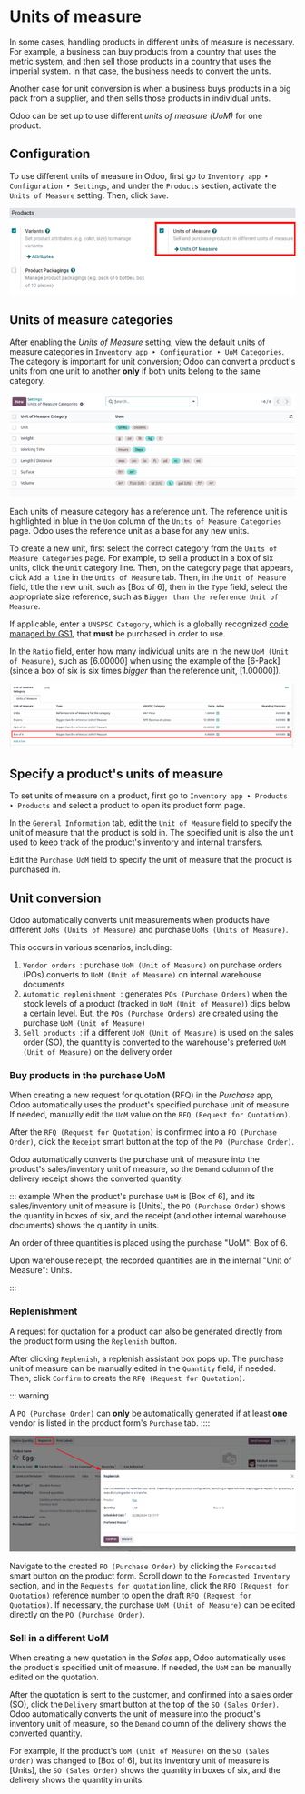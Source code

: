 # Units of measure

In some cases, handling products in different units of measure is
necessary. For example, a business can buy products from a country that
uses the metric system, and then sell those products in a country that
uses the imperial system. In that case, the business needs to convert
the units.

Another case for unit conversion is when a business buys products in a
big pack from a supplier, and then sells those products in individual
units.

Odoo can be set up to use different *units of measure (UoM)* for one
product.

## Configuration

To use different units of measure in Odoo, first go to
`Inventory app ‣
Configuration ‣ Settings`, and
under the `Products` section,
activate the `Units of Measure`
setting. Then, click `Save`.

![Enable Units of Measure in the Inventory settings.](uom/uom-enable-setting.png)

## Units of measure categories

After enabling the *Units of Measure* setting, view the default units of
measure categories in
`Inventory app ‣ Configuration ‣ UoM Categories`. The category is important for unit conversion;
Odoo can convert a product\'s units from one unit to another **only** if
both units belong to the same category.

![Set units of measure categories.](uom/category.png)

Each units of measure category has a reference unit. The reference unit
is highlighted in blue in the `Uom`
column of the `Units of Measure Categories` page. Odoo uses the reference unit as a base for any
new units.

To create a new unit, first select the correct category from the
`Units of Measure
Categories` page. For example, to
sell a product in a box of six units, click the `Unit` category line. Then, on the category page that appears,
click `Add a line` in the
`Units of Measure` tab. Then, in the
`Unit of Measure` field, title the
new unit, such as [Box of 6], then in the
`Type` field, select the appropriate
size reference, such as
`Bigger than the reference Unit of Measure`.

If applicable, enter a `UNSPSC Category`, which is a globally recognized [code managed by
GS1](https://www.unspsc.org/), that **must** be purchased in order to
use.

In the `Ratio` field, enter how many
individual units are in the new
`UoM (Unit of Measure)`, such as
[6.00000] when using the example of the [6-Pack]
(since a box of six is six times *bigger* than the reference unit,
[1.00000]).

![Convert products from one unit to another as long as they belong to the same category.](uom/convert-products-by-unit.png)

## Specify a product\'s units of measure

To set units of measure on a product, first go to
`Inventory app ‣ Products ‣
Products` and select a product
to open its product form page.

In the `General Information` tab,
edit the `Unit of Measure` field to
specify the unit of measure that the product is sold in. The specified
unit is also the unit used to keep track of the product\'s inventory and
internal transfers.

Edit the `Purchase UoM` field to
specify the unit of measure that the product is purchased in.

## Unit conversion 

Odoo automatically converts unit measurements when products have
different `UoMs (Units of
Measure)` and purchase
`UoMs (Units of Measure)`.

This occurs in various scenarios, including:

1.  `Vendor orders `: purchase `UoM (Unit of Measure)` on purchase orders (POs) converts to
    `UoM (Unit of Measure)` on internal
    warehouse documents
2.  `Automatic replenishment `: generates `POs (Purchase Orders)` when the stock levels of a product (tracked in
    `UoM (Unit of Measure)`) dips below a
    certain level. But, the `POs (Purchase Orders)` are created using the purchase
    `UoM (Unit of Measure)`
3.  `Sell products `: if a different
    `UoM (Unit of Measure)` is used on
    the sales order (SO), the quantity is converted to the warehouse\'s
    preferred `UoM (Unit of Measure)` on
    the delivery order

### Buy products in the purchase UoM 

When creating a new request for quotation (RFQ) in the *Purchase* app,
Odoo automatically uses the product\'s specified purchase unit of
measure. If needed, manually edit the `UoM` value on the
`RFQ (Request for Quotation)`.

After the `RFQ (Request for Quotation)`
is confirmed into a `PO (Purchase Order)`, click the `Receipt`
smart button at the top of the `PO (Purchase Order)`.

Odoo automatically converts the purchase unit of measure into the
product\'s sales/inventory unit of measure, so the
`Demand` column of the delivery
receipt shows the converted quantity.

::: example
When the product\'s purchase `UoM` is
[Box of 6], and its sales/inventory unit of measure is
[Units], the `PO (Purchase Order)` shows the quantity in boxes of six, and the receipt (and
other internal warehouse documents) shows the quantity in units.



An order of three quantities is placed using the purchase
"UoM": Box of 6.




Upon warehouse receipt, the recorded quantities are in the
internal "Unit of Measure": Units.

:::

### Replenishment 

A request for quotation for a product can also be generated directly
from the product form using the `Replenish` button.

After clicking `Replenish`, a
replenish assistant box pops up. The purchase unit of measure can be
manually edited in the `Quantity`
field, if needed. Then, click `Confirm` to create the
`RFQ (Request for Quotation)`.

::: warning

A `PO (Purchase Order)` can **only** be
automatically generated if at least **one** vendor is listed in the
product form\'s `Purchase` tab.
::::

![Click Replenish button to manually replenish.](uom/replenish.png)

Navigate to the created `PO (Purchase Order)` by clicking the `Forecasted` smart button on the product form. Scroll down to the
`Forecasted Inventory` section, and
in the `Requests
for quotation` line, click the
`RFQ (Request for Quotation)` reference
number to open the draft `RFQ (Request for Quotation)`. If necessary, the purchase
`UoM (Unit of Measure)` can be edited
directly on the `PO (Purchase Order)`.

### Sell in a different UoM 

When creating a new quotation in the *Sales* app, Odoo automatically
uses the product\'s specified unit of measure. If needed, the
`UoM` can be manually edited on the
quotation.

After the quotation is sent to the customer, and confirmed into a sales
order (SO), click the `Delivery`
smart button at the top of the `SO (Sales Order)`. Odoo automatically converts the unit of measure into the
product\'s inventory unit of measure, so the `Demand` column of the delivery shows the converted quantity.

For example, if the product\'s `UoM (Unit of Measure)` on the `SO (Sales Order)`
was changed to [Box of 6], but its inventory unit of measure
is [Units], the `SO (Sales Order)` shows the quantity in boxes of six, and the delivery shows
the quantity in units.
